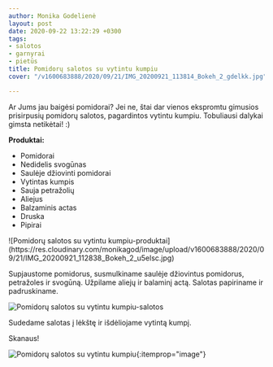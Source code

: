 ```yaml
---
author: Monika Godelienė
layout: post
date: 2020-09-22 13:22:29 +0300
tags:
- salotos
- garnyrai
- pietūs
title: Pomidorų salotos su vytintu kumpiu
cover: "/v1600683888/2020/09/21/IMG_20200921_113814_Bokeh_2_gdelkk.jpg"

---
```

Ar Jums jau baigėsi pomidorai? Jei ne, štai dar vienos ekspromtu gimusios prisirpusių pomidorų salotos, pagardintos vytintu kumpiu. Tobuliausi dalykai gimsta netikėtai! :)

**Produktai:**

* <span itemprop="recipeIngredient">Pomidorai</span>
* <span itemprop="recipeIngredient">Nedidelis svogūnas</span>
* <span itemprop="recipeIngredient">Saulėje džiovinti pomidorai</span>
* <span itemprop="recipeIngredient">Vytintas kumpis</span>
* <span itemprop="recipeIngredient">Sauja petražolių</span>
* <span itemprop="recipeIngredient">Aliejus</span>
* <span itemprop="recipeIngredient">Balzaminis actas</span>
* <span itemprop="recipeIngredient">Druska</span>
* <span itemprop="recipeIngredient">Pipirai</span>

<div itemprop="recipeInstructions" markdown="1">  
![Pomidorų salotos su vytintu kumpiu-produktai](https://res.cloudinary.com/monikagod/image/upload/v1600683888/2020/09/21/IMG_20200921_112838_Bokeh_2_u5elsc.jpg)  
  
Supjaustome pomidorus, susmulkiname saulėje džiovintus pomidorus, petražoles ir svogūną.  Užpilame aliejų ir balaminį actą. Salotas papiriname ir padruskiname. 

![Pomidorų salotos su vytintu kumpiu-salotos](https://res.cloudinary.com/monikagod/image/upload/v1600683888/2020/09/21/IMG_20200921_113408_Bokeh_2_doqrss.jpg)

Sudedame salotas į lėkštę ir išdėliojame vytintą kumpį.  
</div>

Skanaus!</div>

![Pomidorų salotos su vytintu kumpiu](https://res.cloudinary.com/monikagod/image/upload/v1600683888/2020/09/21/IMG_20200921_113814_Bokeh_2_gdelkk.jpg){:itemprop="image"}